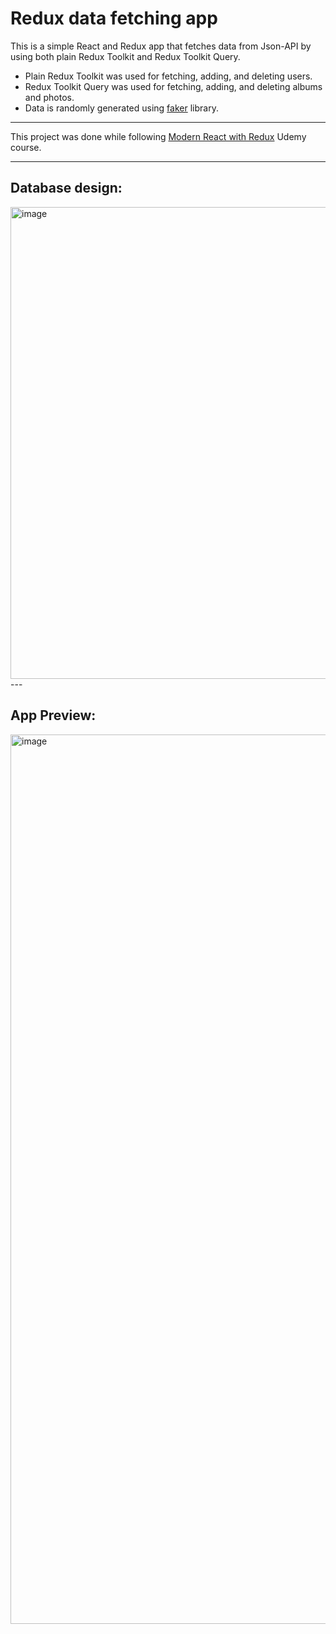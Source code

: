 # Redux data fetching app
This is a simple React and Redux app that fetches data from Json-API by using both plain Redux Toolkit and Redux Toolkit Query.
* Plain Redux Toolkit was used for fetching, adding, and deleting users.
* Redux Toolkit Query was used for fetching, adding, and deleting albums and photos.
* Data is randomly generated using [faker](https://www.npmjs.com/package/@faker-js/faker) library.
---
This project was done while following [Modern React with Redux](https://www.udemy.com/course/react-redux/) Udemy course.  

---
## Database design:
<img width="755" alt="image" src="https://github.com/Yazan-Hamad/redux-media-fetch-app/assets/53478218/8d237c35-0c9a-4d22-91ea-b99323424174">
---

## App Preview:
<img width="1423" alt="image" src="https://github.com/Yazan-Hamad/redux-media-fetch-app/assets/53478218/b4162e28-68a8-49c8-b60a-43c2864e61cd">
